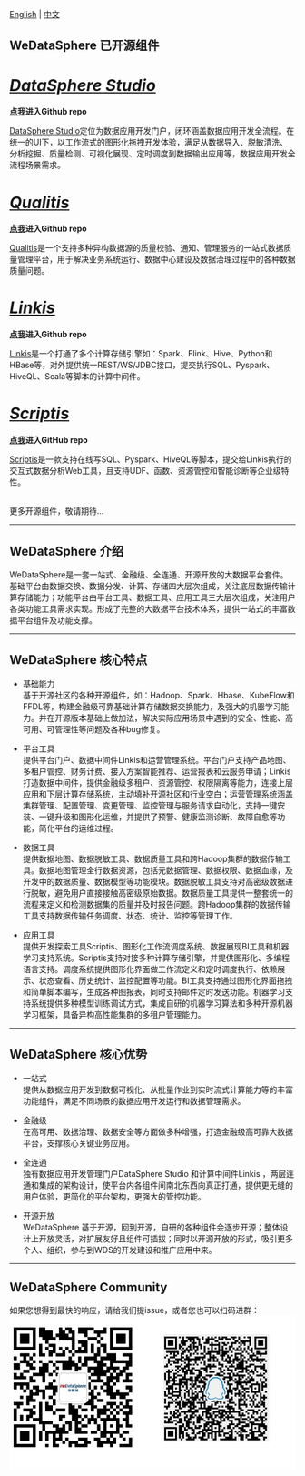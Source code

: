 [English](README.md) | [中文](README_zh_CN.md)

## WeDataSphere 已开源组件

# *[DataSphere Studio](https://github.com/WeBankFinTech/DataSphereStudio)* 

**[点我](https://github.com/WeBankFinTech/DataSphereStudio)进入Github repo**

[DataSphere Studio](https://github.com/WeBankFinTech/DataSphereStudio)定位为数据应用开发门户，闭环涵盖数据应用开发全流程。在统一的UI下，以工作流式的图形化拖拽开发体验，满足从数据导入、脱敏清洗、分析挖掘、质量检测、可视化展现、定时调度到数据输出应用等，数据应用开发全流程场景需求。

# *[Qualitis](https://github.com/WeBankFinTech/Qualitis)* 

**[点我](https://github.com/WeBankFinTech/Qualitis)进入Github repo**

[Qualitis](https://github.com/WeBankFinTech/Qualitis)是一个支持多种异构数据源的质量校验、通知、管理服务的一站式数据质量管理平台，用于解决业务系统运行、数据中心建设及数据治理过程中的各种数据质量问题。

# *[Linkis](https://github.com/WeBankFinTech/Linkis)* 

**[点我](https://github.com/WeBankFinTech/Linkis)进入Github repo**

[Linkis](https://github.com/WeBankFinTech/Linkis)是一个打通了多个计算存储引擎如：Spark、Flink、Hive、Python和HBase等，对外提供统一REST/WS/JDBC接口，提交执行SQL、Pyspark、HiveQL、Scala等脚本的计算中间件。

# *[Scriptis](https://github.com/WeBankFinTech/Scriptis)*

**[点我](https://github.com/WeBankFinTech/Scriptis)进入GitHub repo**

[Scriptis](https://github.com/WeBankFinTech/Scriptis)是一款支持在线写SQL、Pyspark、HiveQL等脚本，提交给Linkis执行的交互式数据分析Web工具，且支持UDF、函数、资源管控和智能诊断等企业级特性。

<br>
更多开源组件，敬请期待...

----

## WeDataSphere 介绍

WeDataSphere是一套一站式、金融级、全连通、开源开放的大数据平台套件。基础平台由数据交换、数据分发、计算、存储四大层次组成，关注底层数据传输计算存储能力；功能平台由平台工具、数据工具、应用工具三大层次组成，关注用户各类功能工具需求实现。形成了完整的大数据平台技术体系，提供一站式的丰富数据平台组件及功能支撑。

----

## WeDataSphere 核心特点

- 基础能力<br>
基于开源社区的各种开源组件，如：Hadoop、Spark、Hbase、KubeFlow和FFDL等，构建金融级可靠基础计算存储数据交换能力，及强大的机器学习能力。并在开源版本基础上做加法，解决实际应用场景中遇到的安全、性能、高可用、可管理性等问题及各种bug修复。

- 平台工具<br>
提供平台门户、数据中间件Linkis和运营管理系统。平台门户支持产品地图、多租户管控、财务计费、接入方案智能推荐、运营报表和云服务申请；Linkis打造数据中间件，提供金融级多租户、资源管控、权限隔离等能力，连接上层应用和下层计算存储系统，主动填补开源社区和行业空白；运营管理系统涵盖集群管理、配置管理、变更管理、监控管理与服务请求自动化，支持一键安装、一键升级和图形化运维，并提供了预警、健康监测诊断、故障自愈等功能，简化平台的运维过程。

- 数据工具<br>
提供数据地图、数据脱敏工具、数据质量工具和跨Hadoop集群的数据传输工具。数据地图管理全行数据资源，包括元数据管理、数据权限、数据血缘，及开发中的数据质量、数据模型等功能模块。数据脱敏工具支持对高密级数据进行脱敏，避免用户直接接触高密级原始数据。数据质量工具提供一整套统一的流程来定义和检测数据集的质量并及时报告问题。跨Hadoop集群的数据传输工具支持数据传输任务调度、状态、统计、监控等管理工作。

- 应用工具<br>
提供开发探索工具Scriptis、图形化工作流调度系统、数据展现BI工具和机器学习支持系统。Scriptis支持对接多种计算存储引擎，并提供图形化、多编程语言支持。调度系统提供图形化界面做工作流定义和定时调度执行、依赖展示、状态查看、历史统计、监控配置等功能。BI工具支持通过图形化界面拖拽和简单脚本编写，生成各种图报表，同时支持邮件定时发送功能。机器学习支持系统提供多种模型训练调试方式，集成自研的机器学习算法和多种开源机器学习框架，具备异构高性能集群的多租户管理能力。

----

## WeDataSphere 核心优势

- 一站式<br>
 提供从数据应用开发到数据可视化、从批量作业到实时流式计算能力等的丰富功能组件，满足不同场景的数据应用开发运行和数据管理需求。

- 金融级<br>
  在高可用、数据治理、数据安全等方面做多种增强，打造金融级高可靠大数据平台，支撑核心关键业务应用。

- 全连通<br>
  独有数据应用开发管理门户DataSphere Studio 和计算中间件Linkis ，两层连通和集成的架构设计，使平台内各组件间南北东西向真正打通，提供更无缝的用户体验，更简化的平台架构，更强大的管控功能。

- 开源开放<br>
  WeDataSphere 基于开源，回到开源，自研的各种组件会逐步开源；整体设计上开放灵活，对扩展友好且组件可插拔；同时以开源开放的形式，吸引更多个人、组织，参与到WDS的开发建设和推广应用中来。

----

## WeDataSphere Community

如果您想得到最快的响应，请给我们提issue，或者您也可以扫码进群：
![weChatAndQQ](images/introduction/weChatQQ.png)

